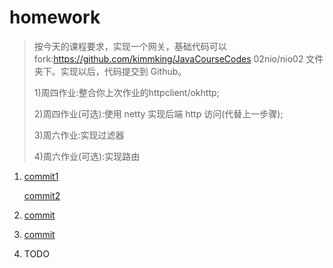 # homework

> 按今天的课程要求，实现一个网关，基础代码可以 fork:https://github.com/kimmking/JavaCourseCodes 02nio/nio02 文件夹下。实现以后，代码提交到 Github。 
> 
> 1)周四作业:整合你上次作业的httpclient/okhttp; 
> 
> 2)周四作业(可选):使用 netty 实现后端 http 访问(代替上一步骤); 
> 
> 3)周六作业:实现过滤器
> 
> 4)周六作业(可选):实现路由

1. [commit1](https://github.com/cchenxi/JavaCourseCodes/commit/e51904f858ecc6142081eda1ebb9b9f3325cc455)

   [commit2](https://github.com/cchenxi/JavaCourseCodes/commit/968e6b107ec5ce5bea8761335abfe165c289e4e6)

2. [commit](https://github.com/cchenxi/JavaCourseCodes/commit/d5e8ab1a690527627238114e343488f0d3a600cf)

3. [commit](https://github.com/cchenxi/JavaCourseCodes/commit/83cb8880ed80bfb3ef8eab0a2992548a1d3f457c)

4. TODO